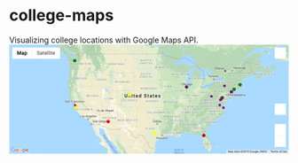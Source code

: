 # college-maps
Visualizing college locations with Google Maps API.
![Image description](https://github.com/arjunsavel/college-maps/blob/master/map.png)
